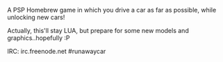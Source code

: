A PSP Homebrew game in which you drive a car as far as possible, while unlocking new cars!

Actually, this'll stay LUA, but prepare for some new models and graphics..hopefully :P

IRC: irc.freenode.net #runawaycar